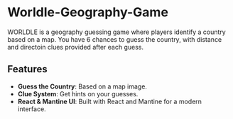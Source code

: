 # Worldle-Geography-Game

WORLDLE is a geography guessing game where players identify a country based on a map. You have 6 chances to guess the country, with distance and directoin clues provided after each guess.

## Features

- **Guess the Country**: Based on a map image.
- **Clue System**: Get hints on your guesses.
- **React & Mantine UI**: Built with React and Mantine for a modern interface.
